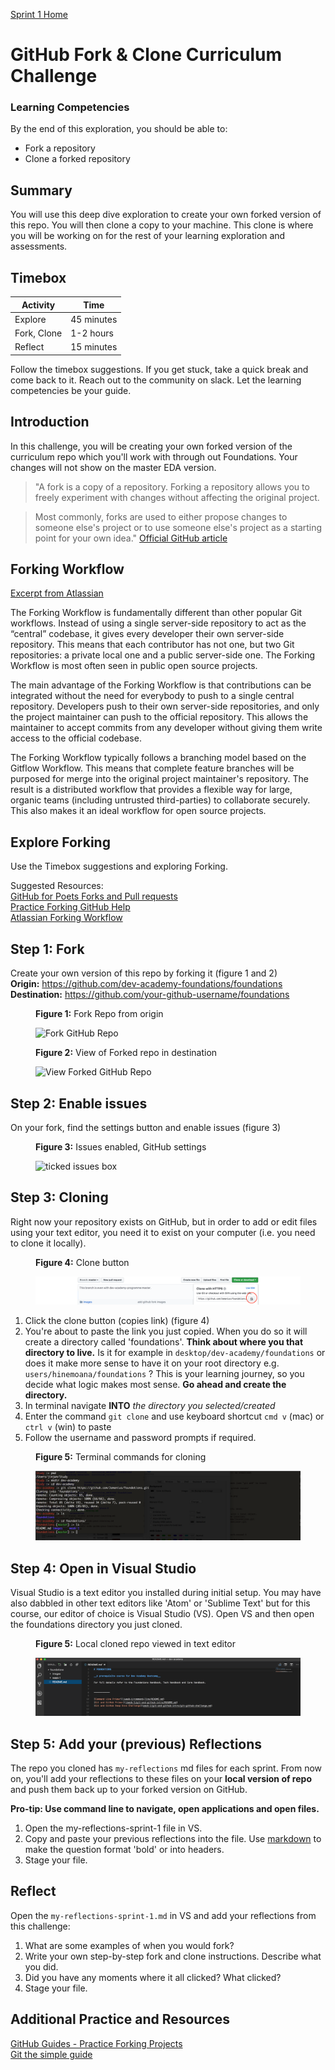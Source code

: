 [Sprint 1 Home](README.md) 

# GitHub Fork & Clone Curriculum Challenge

### Learning Competencies
By the end of this exploration, you should be able to:

- Fork a repository 
- Clone a forked repository

## Summary
You will use this deep dive exploration to create your own forked version of this repo. You will then clone a copy to your machine. This clone is where you will be working on for the rest of your learning exploration and assessments. 


## Timebox

Activity | Time|
------------|----------|
Explore | 45 minutes 
Fork, Clone | 1-2 hours
Reflect | 15 minutes |

Follow the timebox suggestions. If you get stuck, take a quick break and come back to it. Reach out to the community on slack. Let the learning competencies be your guide.

## Introduction 

In this challenge, you will be creating your own forked version of the curriculum repo which you'll work with through out Foundations. Your changes will not show on the master EDA version.

> "A fork is a copy of a repository. Forking a repository allows you to freely experiment with changes without affecting the original project.

> Most commonly, forks are used to either propose changes to someone else's project or to use someone else's project as a starting point for your own idea." [Official GitHub article](https://help.github.com/articles/fork-a-repo/)

## Forking Workflow 

[Excerpt from Atlassian](https://www.atlassian.com/git/tutorials/comparing-workflows/forking-workflow)  

The Forking Workflow is fundamentally different than other popular Git workflows. Instead of using a single server-side repository to act as the “central” codebase, it gives every developer their own server-side repository. This means that each contributor has not one, but two Git repositories: a private local one and a public server-side one. The Forking Workflow is most often seen in public open source projects.

The main advantage of the Forking Workflow is that contributions can be integrated without the need for everybody to push to a single central repository. Developers push to their own server-side repositories, and only the project maintainer can push to the official repository. This allows the maintainer to accept commits from any developer without giving them write access to the official codebase.

The Forking Workflow typically follows a branching model based on the Gitflow Workflow. This means that complete feature branches will be purposed for merge into the original project maintainer's repository. The result is a distributed workflow that provides a flexible way for large, organic teams (including untrusted third-parties) to collaborate securely. This also makes it an ideal workflow for open source projects.

## Explore Forking 

Use the Timebox suggestions and exploring Forking. 

Suggested Resources:  
[GitHub for Poets Forks and Pull requests](https://www.youtube.com/watch?v=_NrSWLQsDL4)      
[Practice Forking GitHub Help](https://help.github.com/articles/fork-a-repo/)      
[Atlassian Forking Workflow](https://www.atlassian.com/git/tutorials/comparing-workflows/forking-workflow)    


## Step 1: Fork
Create your own version of this repo by forking it (figure 1 and 2)  
__Origin:__ https://github.com/dev-academy-foundations/foundations  
__Destination:__ https://github.com/your-github-username/foundations  

<figure>
  <figcaption>
    <p><strong>Figure 1:</strong> Fork Repo from origin</p>
  </figcaption>
  <img src="../images/github_1_original.png" alt="Fork GitHub Repo"><br>

</figure>


<figure>
  <figcaption>
    <p><strong>Figure 2:</strong> View of Forked repo in destination </p>
  </figcaption>
  <img src="../images/github_3_forked.png" alt="View Forked GitHub Repo"><br>
</figure>

## Step 2: Enable issues
On your fork, find the settings button and enable issues (figure 3)

<figure>
  <figcaption>
    <p><strong>Figure 3:</strong> Issues enabled, GitHub settings </p>
  </figcaption>
  <img src="../images/github_4_enable_issues.png" alt="ticked issues box"><br>
</figure>


## Step 3: Cloning
Right now your repository exists on GitHub, but in order to add or edit files using your text editor, you need it to exist on your computer (i.e. you need to clone it locally). 

<figure>
  <figcaption>
    <p><strong>Figure 4:</strong> Clone button </p>
  </figcaption>
  <img src="../images/github_4_clone_button.png" alt="gitHub clone button"><br>
</figure>


1. Click the clone button (copies link) (figure 4)
2. You're about to paste the link you just copied. When you do so it will create a directory called 'foundations'. __Think about where you that directory to live.__  Is it for example in `desktop/dev-academy/foundations` or does it make more sense to have it on your root directory e.g. `users/hinemoana/foundations` ? This is your learning journey, so you decide what logic makes most sense. __Go ahead and create the directory.__
3. In terminal navigate __INTO__ _the directory you selected/created_
4. Enter the command `git clone` and use keyboard shortcut `cmd v` (mac) or `ctrl v` (win) to paste
5. Follow the username and password prompts if required.

<figure>
  <figcaption>
    <p><strong>Figure 5:</strong> Terminal commands for cloning </p>
  </figcaption>
  <img src="../images/github_5_git_clone_terminal.png" alt="gitHub terminal clone commands"><br>
</figure>

## Step 4: Open in Visual Studio
Visual Studio is a text editor you installed during initial setup. You may have also dabbled in other text editors like 'Atom' or 'Sublime Text' but for this course, our editor of choice is Visual Studio (VS). Open VS and then open the foundations directory you just cloned.

<figure>
  <figcaption>
    <p><strong>Figure 5:</strong> Local cloned repo viewed in text editor </p>
  </figcaption>
  <img src="../images/github_6_clone_open_visual_studio.png" alt="local repo in terminal"><br>
</figure>


## Step 5: Add your (previous) Reflections 
The repo you cloned has `my-reflections` md files for each sprint. 
From now on, you'll add your reflections to these files on your __local version of repo__ and push them back up to your forked version on GitHub.

__Pro-tip: Use command line to navigate, open applications and open files.__

1. Open the my-reflections-sprint-1 file in VS. 
2. Copy and paste your previous reflections into the file. Use [markdown](https://github.com/adam-p/markdown-here/wiki/Markdown-Cheatsheet) to make the question format 'bold' or into headers.  
3. Stage your file. 

## Reflect
Open the `my-reflections-sprint-1.md` in VS and add your reflections from this challenge:

1. What are some examples of when you would fork? 
2. Write your own step-by-step fork and clone instructions. Describe what you did. 
3. Did you have any moments where it all clicked? What clicked?
4. Stage your file. 

## Additional Practice and Resources
[GitHub Guides - Practice Forking Projects](https://guides.github.com/activities/forking/)  
[Git the simple guide](http://rogerdudler.github.io/git-guide/)
